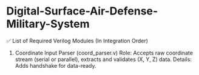 # Digital-Surface-Air-Defense-Military-System

✅ List of Required Verilog Modules (In Integration Order)

1. Coordinate Input Parser (coord_parser.v)
Role: Accepts raw coordinate stream (serial or parallel), extracts and validates (X, Y, Z) data.
Details: Adds handshake for data-ready.
